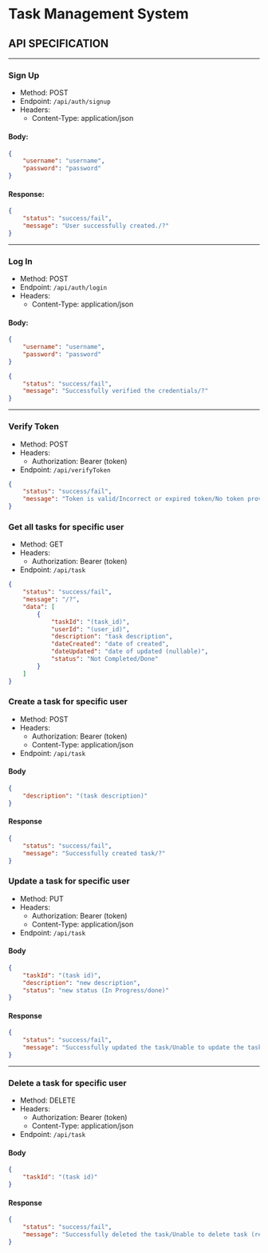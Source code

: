 # Task Management System

## API SPECIFICATION

---

### Sign Up
- Method: POST
- Endpoint: `/api/auth/signup`
- Headers:
    - Content-Type: application/json
#### Body: 
```json
{
    "username": "username",
    "password": "password"
}
```

<!-- TODO: Make unsuccessful message -->

#### Response:

```json
{
    "status": "success/fail",
    "message": "User successfully created./?"
}
```

---

### Log In
- Method: POST
- Endpoint: `/api/auth/login`
- Headers:
    - Content-Type: application/json
#### Body: 
```json
{
    "username": "username",
    "password": "password"
}
```
```json
{
    "status": "success/fail",
    "message": "Successfully verified the credentials/?"
}
```

---

### Verify Token
- Method: POST
- Headers:
    - Authorization: Bearer (token)
- Endpoint: `/api/verifyToken`

```json
{
    "status": "success/fail",
    "message": "Token is valid/Incorrect or expired token/No token provided"
}
```

### Get all tasks for specific user
- Method: GET
- Headers:
    - Authorization: Bearer (token)
- Endpoint: `/api/task`

<!-- TODO: specify the success and fail message -->
```json
{
    "status": "success/fail",
    "message": "/?",
    "data": [
        {
            "taskId": "(task_id)",
            "userId": "(user_id)",
            "description": "task description",
            "dateCreated": "date of created",
            "dateUpdated": "date of updated (nullable)",
            "status": "Not Completed/Done"
        }
    ]
}
```

### Create a task for specific user
- Method: POST
- Headers:
    - Authorization: Bearer (token)
    - Content-Type: application/json
- Endpoint: `/api/task`

#### Body

```json
{
    "description": "(task description)"
}
```

#### Response

```json
{
    "status": "success/fail",
    "message": "Successfully created task/?"
}
```

### Update a task for specific user
- Method: PUT
- Headers:
    - Authorization: Bearer (token)
    - Content-Type: application/json
- Endpoint: `/api/task`

#### Body

```json
{
    "taskId": "(task id)",
    "description": "new description",
    "status": "new status (In Progress/done)"
}
```

#### Response

```json
{
    "status": "success/fail",
    "message": "Successfully updated the task/Unable to update the task: (reason)"
}
```

---

### Delete a task for specific user
- Method: DELETE
- Headers:
    - Authorization: Bearer (token)
    - Content-Type: application/json
- Endpoint: `/api/task`

#### Body
```json
{
    "taskId": "(task id)"
}
```

#### Response
```json
{
    "status": "success/fail",
    "message": "Successfully deleted the task/Unable to delete task (reason)"
}
```
